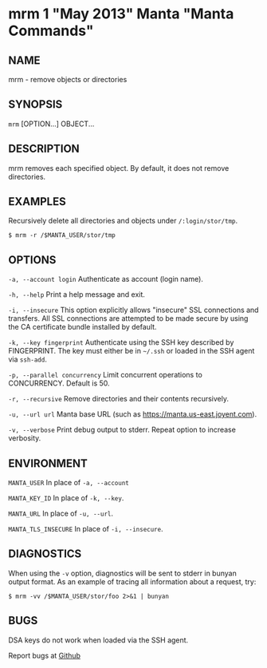 mrm 1 "May 2013" Manta "Manta Commands"
=======================================

NAME
----

mrm - remove objects or directories

SYNOPSIS
--------

`mrm` [OPTION...] OBJECT...

DESCRIPTION
-----------

mrm removes each specified object.  By default, it does not remove directories.

EXAMPLES
--------

Recursively delete all directories and objects under `/:login/stor/tmp`.

    $ mrm -r /$MANTA_USER/stor/tmp

OPTIONS
-------

`-a, --account login`
  Authenticate as account (login name).

`-h, --help`
  Print a help message and exit.

`-i, --insecure`
  This option explicitly allows "insecure" SSL connections and transfers.  All
  SSL connections are attempted to be made secure by using the CA certificate
  bundle installed by default.

`-k, --key fingerprint`
  Authenticate using the SSH key described by FINGERPRINT.  The key must
  either be in `~/.ssh` or loaded in the SSH agent via `ssh-add`.

`-p, --parallel concurrency`
  Limit concurrent operations to CONCURRENCY.  Default is 50.

`-r, --recursive`
  Remove directories and their contents recursively.

`-u, --url url`
  Manta base URL (such as https://manta.us-east.joyent.com).

`-v, --verbose`
  Print debug output to stderr.  Repeat option to increase verbosity.

ENVIRONMENT
-----------

`MANTA_USER`
  In place of `-a, --account`

`MANTA_KEY_ID`
  In place of `-k, --key`.

`MANTA_URL`
  In place of `-u, --url`.

`MANTA_TLS_INSECURE`
  In place of `-i, --insecure`.

DIAGNOSTICS
-----------

When using the `-v` option, diagnostics will be sent to stderr in bunyan
output format.  As an example of tracing all information about a request,
try:

    $ mrm -vv /$MANTA_USER/stor/foo 2>&1 | bunyan

BUGS
----

DSA keys do not work when loaded via the SSH agent.

Report bugs at [Github](https://github.com/joyent/node-manta/issues)
